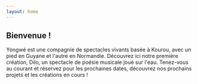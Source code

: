 ```yaml
---
layout: home
---
```



## Bienvenue !

Yongwé est une compagnie de spectacles vivants basée à Kourou, avec un pied en Guyane et l'autre en Normandie. Découvrez ici notre première création, Dilo, un spectacle de poésie musicale joué sur l'eau. Tenez-vous au courant et réservez pour les prochaines dates, découvrez nos prochains projets et les créations en cours !
